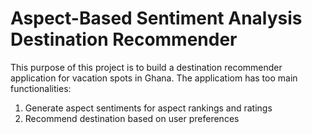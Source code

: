 # Aspect-Based Sentiment Analysis Destination Recommender

This purpose of this project is to build a destination recommender application for vacation spots in Ghana. The applicatiom has too main functionalities:

1. Generate aspect sentiments for aspect rankings and ratings
2. Recommend destination based on user preferences
